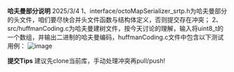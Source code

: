 **哈夫曼部分说明**  2025/3/4
  1、interface/octoMapSerializer_srtp.h为哈夫曼部分的头文件，咱们要尽快合并头文件函数与结构体定义，否则提交存在冲突；
  2、src/huffmanCoding.c为哈夫曼建树文件，按今天讨论的理解，输入将uint8_t的一个数组，并输出二进制的哈夫曼编码，huffmanCoding.c文件中包含以下测试用例：
  ![image](https://github.com/user-attachments/assets/4ca905a3-1df5-4545-97fd-08187f155ecc)
  
  **提交Tips** 建议先clone当前库，手动处理冲突再pull/push!
